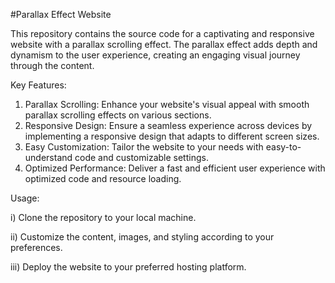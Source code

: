 #Parallax Effect Website

This repository contains the source code for a captivating and responsive website with a parallax scrolling effect. The parallax effect adds depth and dynamism to the user experience, creating an engaging visual journey through the content.

Key Features:

1) Parallax Scrolling: Enhance your website's visual appeal with smooth parallax scrolling effects on various sections. 
2) Responsive Design: Ensure a seamless experience across devices by implementing a responsive design that adapts to different screen sizes. 
3) Easy Customization: Tailor the website to your needs with easy-to-understand code and customizable settings. 
4) Optimized Performance: Deliver a fast and efficient user experience with optimized code and resource loading. 

Usage:

i) Clone the repository to your local machine. 

ii) Customize the content, images, and styling according to your preferences.

iii) Deploy the website to your preferred hosting platform. 
